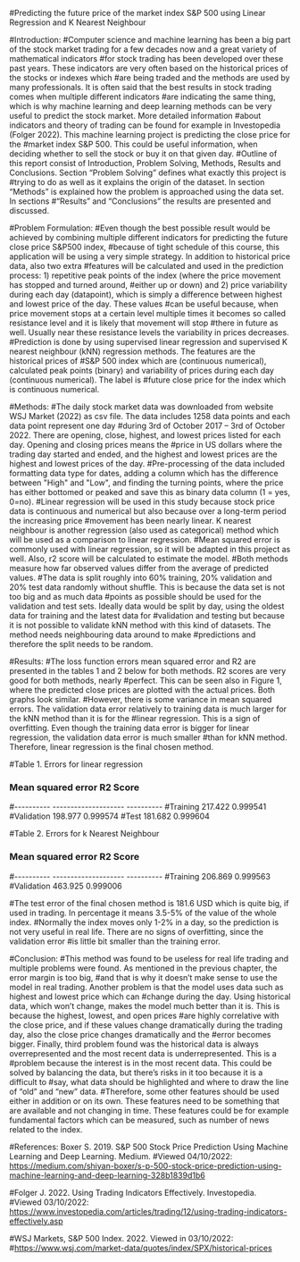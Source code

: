 #Predicting the future price of the market index S&P 500 using Linear Regression and K Nearest Neighbour

#Introduction:
#Computer science and machine learning has been a big part of the stock market trading for a few decades now and a great variety of mathematical indicators
#for stock trading has been developed over these past years. These indicators are very often based on the historical prices of the stocks or indexes which 
#are being traded and the methods are used by many professionals. It is often said that the best results in stock trading comes when multiple different indicators 
#are indicating the same thing, which is why machine learning and deep learning methods can be very useful to predict the stock market. More detailed information 
#about indicators and theory of trading can be found for example in Investopedia (Folger 2022). This machine learning project is predicting the close price for the 
#market index S&P 500. This could be useful information, when deciding whether to sell the stock or buy it on that given day.
#Outline of this report consist of Introduction, Problem Solving, Methods, Results and Conclusions. Section “Problem Solving” defines what exactly this project is
#trying to do as well as it explains the origin of the dataset. In section “Methods” is explained how the problem is approached using the data set. In sections 
#“Results” and “Conclusions” the results are presented and discussed.

#Problem Formulation:
#Even though the best possible result would be achieved by combining multiple different indicators for predicting the future close price S&P500 index, 
#because of tight schedule of this course, this application will be using a very simple strategy. In addition to historical price data, also two extra 
#features will be calculated and used in the prediction process: 1) repetitive peak points of the index (where the price movement has stopped and turned around,
#either up or down) and 2) price variability during each day (datapoint), which is simply a difference between highest and lowest price of the day. These values 
#can be useful because, when price movement stops at a certain level multiple times it becomes so called resistance level and it is likely that movement will stop
#there in future as well. Usually near these resistance levels the variability in prices decreases.
#Prediction is done by using supervised linear regression and supervised K nearest neighbour (kNN) regression methods. The features are the historical prices of 
#S&P 500 index which are (continuous numerical), calculated peak points (binary) and variability of prices during each day (continuous numerical). The label is 
#future close price for the index which is continuous numerical.

#Methods:
#The daily stock market data was downloaded from website WSJ Market (2022) as csv file. The data includes 1258 data points and each data point represent one day 
#during 3rd of October 2017 – 3rd of October 2022. There are opening, close, highest, and lowest prices listed for each day. Opening and closing prices means the 
#price in US dollars where the trading day started and ended, and the highest and lowest prices are the highest and lowest prices of the day.
#Pre-processing of the data included formatting data type for dates, adding a column which has the difference between "High" and "Low", and finding the turning points, where the price has either bottomed or peaked and save this as binary data column (1 = yes, 0=no).
#Linear regression will be used in this study because stock price data is continuous and numerical but also because over a long-term period the increasing price 
#movement has been nearly linear. K nearest neighbour is another regression (also used as categorical) method which will be used as a comparison to linear regression.
#Mean squared error is commonly used with linear regression, so it will be adapted in this project as well. Also, r2 score will be calculated to estimate the model. 
#Both methods measure how far observed values differ from the average of predicted values.
#The data is split roughly into 60% training, 20% validation and 20% test data randomly without shuffle. This is because the data set is not too big and as much data 
#points as possible should be used for the validation and test sets. Ideally data would be split by day, using the oldest data for training and the latest data for 
#validation and testing but because it is not possible to validate kNN method with this kind of datasets. The method needs neighbouring data around to make 
#predictions and therefore the split needs to be random.

#Results:
#The loss function errors mean squared error and R2 are presented in the tables 1 and 2 below for both methods. R2 scores are very good for both methods, nearly 
#perfect. This can be seen also in Figure 1, where the predicted close prices are plotted with the actual prices. Both graphs look similar.
#However, there is some variance in mean squared errors. The validation data error relatively to training data is much larger for the kNN method than it is for the 
#linear regression. This is a sign of overfitting. Even though the training data error is bigger for linear regression, the validation data error is much smaller 
#than for kNN method. Therefore, linear regression is the final chosen method.

#Table 1. Errors for linear regression

###          Mean squared error    R2 Score 
#---------- -------------------- ---------- 
#Training    217.422               0.999541 
#Validation  198.977               0.999574 
#Test         181.682              0.999604

#Table 2. Errors for k Nearest Neighbour 
###          Mean squared error   R2 Score
#---------- -------------------- ---------- 
#Training     206.869              0.999563 
#Validation   463.925              0.999006

#The test error of the final chosen method is 181.6 USD which is quite big, if used in trading. In percentage it means 3.5-5% of the value of the whole index. 
#Normally the index moves only 1-2% in a day, so the prediction is not very useful in real life. There are no signs of overfitting, since the validation error 
#is little bit smaller than the training error.

#Conclusion:
#This method was found to be useless for real life trading and multiple problems were found. As mentioned in the previous chapter, the error margin is too big, 
#and that is why it doesn’t make sense to use the model in real trading. Another problem is that the model uses data such as highest and lowest price which can 
#change during the day. Using historical data, which won’t change, makes the model much better than it is. This is because the highest, lowest, and open prices 
#are highly correlative with the close price, and if these values change dramatically during the trading day, also the close price changes dramatically and the 
#error becomes bigger. Finally, third problem found was the historical data is always overrepresented and the most recent data is underrepresented. This is a 
#problem because the interest is in the most recent data. This could be solved by balancing the data, but there’s risks in it too because it is a difficult to 
#say, what data should be highlighted and where to draw the line of “old” and “new” data.
#Therefore, some other features should be used either in addition or on its own. These features need to be something that are available and not changing in time. These features could be for example fundamental factors which can be measured, such as number of news related to the index.

#References:
Boxer S. 2019. S&P 500 Stock Price Prediction Using Machine Learning and Deep Learning. Medium. 
#Viewed 04/10/2022: https://medium.com/shiyan-boxer/s-p-500-stock-price-prediction-using-machine-learning-and-deep-learning-328b1839d1b6

#Folger J. 2022. Using Trading Indicators Effectively. Investopedia. 
#Viewed 03/10/2022: https://www.investopedia.com/articles/trading/12/using-trading-indicators-effectively.asp

#WSJ Markets, S&P 500 Index. 2022. Viewed in 03/10/2022:
#https://www.wsj.com/market-data/quotes/index/SPX/historical-prices

